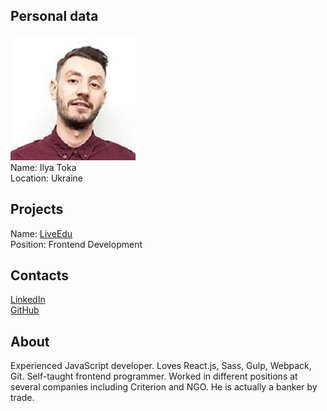 ## Personal data
![ilya toka photo](photo/ilya_toka.jpg)  
Name:   Ilya Toka  
Location: Ukraine  
## Projects 
Name: [LiveEdu](../projects/liveedu.md)  
Position: Frontend Development   
## Contacts
[LinkedIn](https://www.linkedin.com/in/ilyatoka/)  
[GitHub](https://github.com/ilyatoka)
## About
Experienced JavaScript developer. Loves React.js, Sass, Gulp, Webpack, Git. Self-taught frontend programmer. Worked in different positions at several companies including Criterion and NGO. He is actually a banker by trade.
